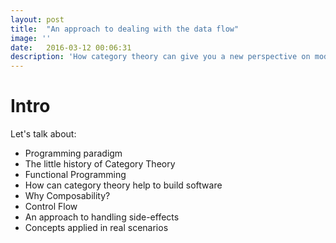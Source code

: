 ```yaml
---
layout: post
title:  "An approach to dealing with the data flow"
image: ''
date:   2016-03-12 00:06:31
description: 'How category theory can give you a new perspective on modeling the flow of your software.'
---
```


# Intro

Let's talk about:

- Programming paradigm
- The little history of Category Theory
- Functional Programming
- How can category theory help to build software
- Why Composability?
- Control Flow
- An approach to handling side-effects
- Concepts applied in real scenarios
